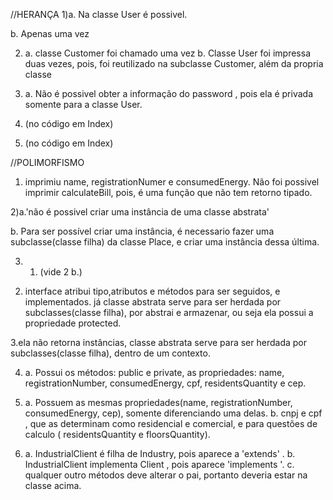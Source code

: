 //HERANÇA
1)a. Na classe User é possivel.

b. Apenas uma vez

2) a. classe Customer foi chamado uma vez
b. Classe User foi impressa duas vezes, pois, foi reutilizado na subclasse Customer, além da propria classe

3) a. Não é possivel obter a informação do password , pois ela é privada somente para a classe User.

4) (no código em Index)
5) (no código em Index)

//POLIMORFISMO

1) imprimiu name, registrationNumer e consumedEnergy. Não foi possivel imprimir calculateBill, pois, é uma função que não tem retorno tipado.

2)a.'não é possivel criar uma instância de uma classe abstrata'

b. Para ser possível criar uma instância, é necessario fazer uma subclasse(classe filha) da classe Place, e criar uma instância dessa última.

3) 1. (vide 2 b.)
2. interface atribui tipo,atributos e métodos para ser seguidos, e implementados.
 já classe abstrata serve para ser herdada por subclasses(classe filha), por abstrai e armazenar, ou seja ela possui a propriedade protected.


3.ela não retorna instâncias, classe abstrata serve para ser herdada por subclasses(classe filha), dentro de um contexto.

4) a. Possui os métodos: public e private, as propriedades: name, registrationNumber, consumedEnergy, cpf, residentsQuantity e cep.

5) a. Possuem as mesmas propriedades(name, registrationNumber, consumedEnergy, cep), somente diferenciando uma delas.
b. cnpj e cpf , que as determinam como residencial e comercial, e para questões de calculo ( residentsQuantity e floorsQuantity).

6) a. IndustrialClient é filha de Industry, pois aparece a 'extends' .
b. IndustrialClient implementa Client , pois aparece 'implements '.
c. qualquer outro métodos deve alterar o pai, portanto deveria estar na classe acima.